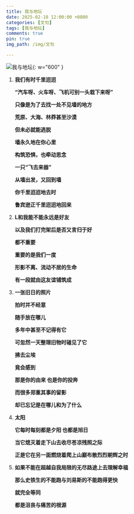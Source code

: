 ```yaml
---
title: 我与地坛
date: 2025-02-10 12:00:00 +0800
categories: [文句]
tags: [我与地坛]
comments: true
pin: true
img_path: /img/文句

---
```


![我与地坛](我与地坛.jpg){: w="600" }


1. **我们有时千里迢迢**

   **“汽车呀、火车呀、飞机可别一头栽下来呀”**

   **只像是为了去找一处不见墙的地方**

   **荒原、大海、林莽甚至沙漠**

   **但未必就能逃脱**

   **墙永久地在你心里**

   **构筑恐惧，也牵动思念**

   **一只“飞去来器”**

   **从墙出发，又回到墙**

   **你千里迢迢地去时**

   **鲁宾逊正千里迢迢地回来**

    <p> </p>

2. **L和我能不能永远是好友**

   **以及我们打完架后是否又言归于好**

   **都不重要**

   **重要的是我们一度**

   **形影不离、流动不居的生命**

   **有一段就由这友谊铺筑成**

    <p> </p>

3. **一张旧日的照片**

   **拍时并不经意**

   **随手放在哪儿**

   **多年中甚至不记得有它**

   **可忽然一天整理旧物时碰见了它**

   **拂去尘埃**

   **竟会感到**

   **那是你的由来 也是你的投奔**

   **而很多郑重其事的留影**

   **却已忘记是在哪儿和为了什么**

    <p> </p>

4. **太阳**

   **它每时每刻都是夕阳 也都是旭日**

   **当它熄灭着走下山去收尽苍凉残照之际**

   **正是它在另一面燃烧着爬上山巅布散烈烈朝辉之时**

    <p> </p>

5. **如果不能在超越自我局限的无尽路途上去理解幸福**

   **那么史铁生的不能跑与刘易斯的不能跑得更快**

   **就完全等同**

   **都是沮丧与痛苦的根源**
   
    <p> </p>